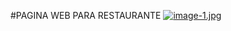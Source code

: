 #PAGINA WEB PARA RESTAURANTE
[![image-1.jpg](https://i.postimg.cc/9Ft9Pd8S/image-1.jpg)](https://postimg.cc/3dNWYvHC)
